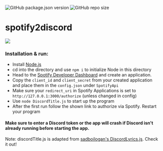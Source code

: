 ![GitHub package.json version](https://img.shields.io/github/package-json/v/n0j0games/spotify2discord?style=flat-square)
![GitHub repo size](https://img.shields.io/github/repo-size/n0j0games/spotify2discord?style=flat-square)

# spotify2discord

![](https://i.imgur.com/FdA70QT.png)

### Installation & run:
* Install [Node.js](https://nodejs.org/en/)
* cd into the directory and use `npm i` to initialize Node in this directory
* Head to the [Spotify Developer Dashboard](https://developer.spotify.com/dashboard/applications) and create an application.
* Copy the `client_id` and `client_secret` from your created application and place them in the `config.json` under `SpotifyApi`
* Make sure your `redirect_uri` in Spotify Applications is set to `http://127.0.0.1:3000/authorize` (unless changed in config)
* Use `node DiscordTitle.js` to start up the program
* After the first run follow the shown link to authorize via Spotify. Restart your program

#### Make sure to enter a Discord token or the app will crash if Discord isn't already running before starting the app.

Note: discordTitle.js is adapted from [sadboilogan's DiscordLyrics.js](https://github.com/sadboilogan/DiscordLyrics). Check it out!
